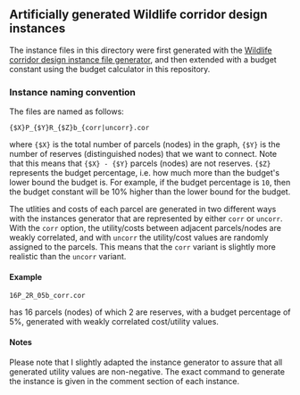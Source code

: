 ## Artificially generated Wildlife corridor design instances

The instance files in this directory were first generated with 
the [Wildlife corridor design instance file generator](http://computational-sustainability.cis.cornell.edu/Datasets/corGenerator.zip),
and then extended with a budget constant using the budget calculator in this repository.

### Instance naming convention

The files are named as follows:

    {$X}P_{$Y}R_{$Z}b_{corr|uncorr}.cor

where `{$X}` is the total number of parcels (nodes) in the graph, `{$Y}` is the number of 
reserves (distinguished nodes) that we want to connect. Note that this means that `{$X} - {$Y}` 
parcels (nodes) are not reserves. `{$Z}` represents the budget percentage, i.e. how much more
than the budget's lower bound the budget is. For example, if the budget percentage is `10`,
then the budget constant will be 10% higher than the lower bound for the budget.   

The utlities and costs of each parcel are generated in two different ways with the instances 
generator that are represented by either `corr` or `uncorr`. With the `corr` option, the 
utility/costs between adjacent parcels/nodes are weakly correlated, and with `uncorr` the 
utility/cost values are randomly assigned to the parcels. This means that the `corr` 
variant is slightly more realistic than the `uncorr` variant. 

#### Example

    16P_2R_05b_corr.cor 
    
has 16 parcels (nodes) of which 2 are reserves, with a budget percentage of 5%, generated 
with weakly correlated cost/utility values.

#### Notes

Please note that I slightly adapted the instance generator to assure that all generated 
utility values are non-negative. The exact command to generate the instance is given in 
the comment section of each instance.